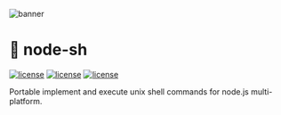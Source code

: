 ![banner](https://user-images.githubusercontent.com/41784860/168438812-90eed635-2fe3-477e-8a25-6527036bffce.png)

# 🎉 node-sh
[![license](https://img.shields.io/badge/NodeJS-339933?style=for-the-badge&logo=Node.js&logoColor=fff)](https://nodejs.org/)
[![license](https://img.shields.io/badge/TypeSciprt-3178C6?style=for-the-badge&logo=TypeScript&logoColor=fff)](https://www.typescriptlang.org/)
[![license](https://img.shields.io/badge/license-MIT-9999FF?style=for-the-badge)](/LICENSE)

Portable implement and execute unix shell commands for node.js multi-platform.
